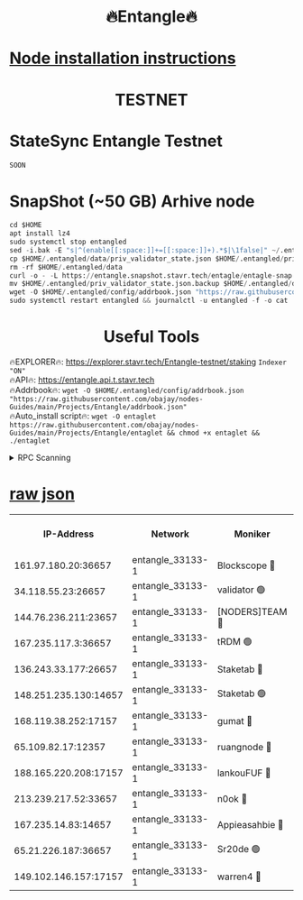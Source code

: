 <h1 align="center"> 🔥Entangle🔥</h1>

[Node installation instructions](https://github.com/obajay/nodes-Guides/tree/main/Projects/Entangle)
=

<h1 align="center"> TESTNET</h1>

# StateSync Entangle Testnet
```python
SOON
```
# SnapShot (~50 GB) Arhive node
```python
cd $HOME
apt install lz4
sudo systemctl stop entangled
sed -i.bak -E "s|^(enable[[:space:]]+=[[:space:]]+).*$|\1false|" ~/.entangled/config/config.toml
cp $HOME/.entangled/data/priv_validator_state.json $HOME/.entangled/priv_validator_state.json.backup
rm -rf $HOME/.entangled/data
curl -o - -L https://entangle.snapshot.stavr.tech/entagle/entagle-snap.tar.lz4 | lz4 -c -d - | tar -x -C $HOME/.entangled --strip-components 2
mv $HOME/.entangled/priv_validator_state.json.backup $HOME/.entangled/data/priv_validator_state.json
wget -O $HOME/.entangled/config/addrbook.json "https://raw.githubusercontent.com/obajay/nodes-Guides/main/Projects/Entangle/addrbook.json"
sudo systemctl restart entangled && journalctl -u entangled -f -o cat
```
 <h1 align="center"> Useful Tools</h1>
 
🔥EXPLORER🔥: https://explorer.stavr.tech/Entangle-testnet/staking        `Indexer "ON"` \
🔥API🔥:      https://entangle.api.t.stavr.tech \
🔥Addrbook🔥: ```wget -O $HOME/.entangled/config/addrbook.json "https://raw.githubusercontent.com/obajay/nodes-Guides/main/Projects/Entangle/addrbook.json"``` \
🔥Auto_install script🔥:  `wget -O entaglet https://raw.githubusercontent.com/obajay/nodes-Guides/main/Projects/Entangle/entaglet && chmod +x entaglet && ./entaglet`


<details>
<summary>RPC Scanning</summary>

<h2 align="center"> We scan nodes in real time every 4 hours. And we provide the final result of RPC endpoints.
We cannot influence the operation of these nodes in any way. </h2>


```python
If Voting Power is higher than 0 --> then the Node is a validator of the network and may be subject to attack and be a potential threat to the chain.
```
```python
We marked such validators with a red symbol
```

</details>

[raw json](https://rpc-check.entangt.stavr.tech/entangt/rpc-entangt-result.json)
=


<table><tr><th>IP-Address</th><th>Network</th><th>Moniker</th><th>Latest Block Height</th><th>Earliest Block Height</th><th>Catching Up</th><th>Tx Index</th><th>Voting Power</th><th>Scan Time</th></tr><tr><td>161.97.180.20:36657</td><td>entangle_33133-1</td><td>Blockscope 🔴</td><td>2117819</td><td>1</td><td>False</td><td>off</td><td>282131189409038</td><td>2024-02-10T11:29:03.675532495UTC</td></tr><tr><td>34.118.55.23:26657</td><td>entangle_33133-1</td><td>validator 🟢</td><td>2117819</td><td>1</td><td>False</td><td>on</td><td>0</td><td>2024-02-10T11:29:04.483802413UTC</td></tr><tr><td>144.76.236.211:23657</td><td>entangle_33133-1</td><td>[NODERS]TEAM 🔴</td><td>2117821</td><td>1</td><td>False</td><td>off</td><td>27053903026489308</td><td>2024-02-10T11:29:11.938831887UTC</td></tr><tr><td>167.235.117.3:36657</td><td>entangle_33133-1</td><td>tRDM 🟢</td><td>2117822</td><td>1</td><td>False</td><td>on</td><td>0</td><td>2024-02-10T11:29:21.279371840UTC</td></tr><tr><td>136.243.33.177:26657</td><td>entangle_33133-1</td><td>Staketab 🔴</td><td>2117821</td><td>660001</td><td>False</td><td>on</td><td>130578278875683</td><td>2024-02-10T11:29:12.198735651UTC</td></tr><tr><td>148.251.235.130:14657</td><td>entangle_33133-1</td><td>Staketab 🟢</td><td>2117819</td><td>660801</td><td>False</td><td>on</td><td>0</td><td>2024-02-10T11:29:03.008064098UTC</td></tr><tr><td>168.119.38.252:17157</td><td>entangle_33133-1</td><td>gumat 🔴</td><td>2117819</td><td>962001</td><td>False</td><td>on</td><td>324684348670698</td><td>2024-02-10T11:29:04.835076839UTC</td></tr><tr><td>65.109.82.17:12357</td><td>entangle_33133-1</td><td>ruangnode 🔴</td><td>2117819</td><td>1312001</td><td>False</td><td>off</td><td>478285041344512</td><td>2024-02-10T11:29:04.086217468UTC</td></tr><tr><td>188.165.220.208:17157</td><td>entangle_33133-1</td><td>lankouFUF 🔴</td><td>2117819</td><td>1910001</td><td>False</td><td>off</td><td>305515701237022</td><td>2024-02-10T11:29:05.134719110UTC</td></tr><tr><td>213.239.217.52:33657</td><td>entangle_33133-1</td><td>n0ok 🔴</td><td>2117821</td><td>2017821</td><td>False</td><td>off</td><td>46579050829517164</td><td>2024-02-10T11:29:16.592469127UTC</td></tr><tr><td>167.235.14.83:14657</td><td>entangle_33133-1</td><td>Appieasahbie 🔴</td><td>2117822</td><td>2042001</td><td>False</td><td>on</td><td>43245450937837816</td><td>2024-02-10T11:29:20.960394140UTC</td></tr><tr><td>65.21.226.187:36657</td><td>entangle_33133-1</td><td>Sr20de 🟢</td><td>2117819</td><td>2049001</td><td>False</td><td>off</td><td>0</td><td>2024-02-10T11:29:03.376229329UTC</td></tr><tr><td>149.102.146.157:17157</td><td>entangle_33133-1</td><td>warren4 🔴</td><td>2117821</td><td>2098001</td><td>False</td><td>on</td><td>484430492100971</td><td>2024-02-10T11:29:11.675642164UTC</td></tr></table>
